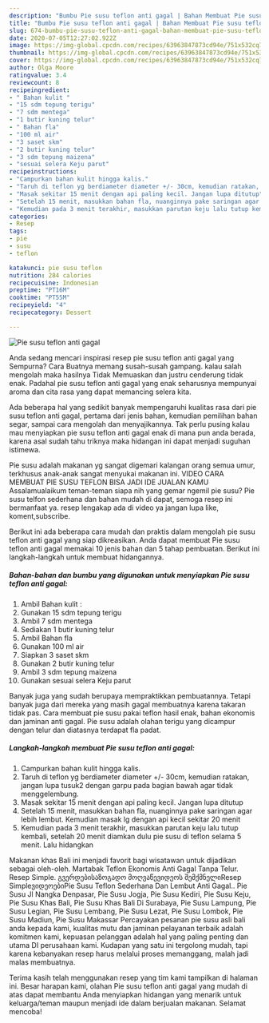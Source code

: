 ```yaml
---
description: "Bumbu Pie susu teflon anti gagal | Bahan Membuat Pie susu teflon anti gagal Yang Sempurna"
title: "Bumbu Pie susu teflon anti gagal | Bahan Membuat Pie susu teflon anti gagal Yang Sempurna"
slug: 674-bumbu-pie-susu-teflon-anti-gagal-bahan-membuat-pie-susu-teflon-anti-gagal-yang-sempurna
date: 2020-07-05T12:27:02.922Z
image: https://img-global.cpcdn.com/recipes/63963847873cd94e/751x532cq70/pie-susu-teflon-anti-gagal-foto-resep-utama.jpg
thumbnail: https://img-global.cpcdn.com/recipes/63963847873cd94e/751x532cq70/pie-susu-teflon-anti-gagal-foto-resep-utama.jpg
cover: https://img-global.cpcdn.com/recipes/63963847873cd94e/751x532cq70/pie-susu-teflon-anti-gagal-foto-resep-utama.jpg
author: Olga Moore
ratingvalue: 3.4
reviewcount: 8
recipeingredient:
- " Bahan kulit "
- "15 sdm tepung terigu"
- "7 sdm mentega"
- "1 butir kuning telur"
- " Bahan fla"
- "100 ml air"
- "3 saset skm"
- "2 butir kuning telur"
- "3 sdm tepung maizena"
- "sesuai selera Keju parut"
recipeinstructions:
- "Campurkan bahan kulit hingga kalis."
- "Taruh di teflon yg berdiameter diameter +/- 30cm, kemudian ratakan, jangan lupa tusuk2 dengan garpu pada bagian bawah agar tidak menggelembung."
- "Masak sekitar 15 menit dengan api paling kecil. Jangan lupa ditutup"
- "Setelah 15 menit, masukkan bahan fla, nuanginnya pake saringan agar lebih lembut. Kemudian masak lg dengan api kecil sekitar 20 menit"
- "Kemudian pada 3 menit terakhir, masukkan parutan keju lalu tutup kembali, setelah 20 menit diamkan dulu pie susu di teflon selama 5 menit. Lalu hidangkan"
categories:
- Resep
tags:
- pie
- susu
- teflon

katakunci: pie susu teflon 
nutrition: 284 calories
recipecuisine: Indonesian
preptime: "PT16M"
cooktime: "PT55M"
recipeyield: "4"
recipecategory: Dessert

---
```



![Pie susu teflon anti gagal](https://img-global.cpcdn.com/recipes/63963847873cd94e/751x532cq70/pie-susu-teflon-anti-gagal-foto-resep-utama.jpg)

Anda sedang mencari inspirasi resep pie susu teflon anti gagal yang Sempurna? Cara Buatnya memang susah-susah gampang. kalau salah mengolah maka hasilnya Tidak Memuaskan dan justru cenderung tidak enak. Padahal pie susu teflon anti gagal yang enak seharusnya mempunyai aroma dan cita rasa yang dapat memancing selera kita.

Ada beberapa hal yang sedikit banyak mempengaruhi kualitas rasa dari pie susu teflon anti gagal, pertama dari jenis bahan, kemudian pemilihan bahan segar, sampai cara mengolah dan menyajikannya. Tak perlu pusing kalau mau menyiapkan pie susu teflon anti gagal enak di mana pun anda berada, karena asal sudah tahu triknya maka hidangan ini dapat menjadi suguhan istimewa.

Pie susu adalah makanan yg sangat digemari kalangan orang semua umur, terkhusus anak-anak sangat menyukai makanan ini. VIDEO CARA MEMBUAT PIE SUSU TEFLON BISA JADI IDE JUALAN KAMU Assalamualaikum teman-teman siapa nih yang gemar ngemil pie susu? Pie susu telfon sederhana dan bahan mudah di dapat, semoga resep ini bermanfaat ya. resep lengakap ada di video ya jangan lupa like, koment,subscribe.


Berikut ini ada beberapa cara mudah dan praktis dalam mengolah pie susu teflon anti gagal yang siap dikreasikan. Anda dapat membuat Pie susu teflon anti gagal memakai 10 jenis bahan dan 5 tahap pembuatan. Berikut ini langkah-langkah untuk membuat hidangannya.

<!--inarticleads1-->

##### Bahan-bahan dan bumbu yang digunakan untuk menyiapkan Pie susu teflon anti gagal:

1. Ambil  Bahan kulit :
1. Gunakan 15 sdm tepung terigu
1. Ambil 7 sdm mentega
1. Sediakan 1 butir kuning telur
1. Ambil  Bahan fla
1. Gunakan 100 ml air
1. Siapkan 3 saset skm
1. Gunakan 2 butir kuning telur
1. Ambil 3 sdm tepung maizena
1. Gunakan sesuai selera Keju parut


Banyak juga yang sudah berupaya mempraktikkan pembuatannya. Tetapi banyak juga dari mereka yang masih gagal membuatnya karena takaran tidak pas. Cara membuat pie susu pakai teflon hasil enak, bahan ekonomis dan jaminan anti gagal. Pie susu adalah olahan terigu yang dicampur dengan telur dan diatasnya terdapat fla padat. 

<!--inarticleads2-->

##### Langkah-langkah membuat Pie susu teflon anti gagal:

1. Campurkan bahan kulit hingga kalis.
1. Taruh di teflon yg berdiameter diameter +/- 30cm, kemudian ratakan, jangan lupa tusuk2 dengan garpu pada bagian bawah agar tidak menggelembung.
1. Masak sekitar 15 menit dengan api paling kecil. Jangan lupa ditutup
1. Setelah 15 menit, masukkan bahan fla, nuanginnya pake saringan agar lebih lembut. Kemudian masak lg dengan api kecil sekitar 20 menit
1. Kemudian pada 3 menit terakhir, masukkan parutan keju lalu tutup kembali, setelah 20 menit diamkan dulu pie susu di teflon selama 5 menit. Lalu hidangkan


Makanan khas Bali ini menjadi favorit bagi wisatawan untuk dijadikan sebagai oleh-oleh. Martabak Teflon Ekonomis Anti Gagal Tanpa Telur. Resep Simple. გვერდებისაზოგადო მოღვაწევიდეოს შემქმნელიResep SimpleვიდეოებიPie Susu Teflon Sederhana Dan Lembut Anti Gagal.. Pie Susu Jl Nangka Denpasar, Pie Susu Jogja, Pie Susu Kediri, Pie Susu Keju, Pie Susu Khas Bali, Pie Susu Khas Bali Di Surabaya, Pie Susu Lampung, Pie Susu Legian, Pie Susu Lembang, Pie Susu Lezat, Pie Susu Lombok, Pie Susu Madiun, Pie Susu Makassar Percayakan pesanan pie susu asli bali anda kepada kami, kualitas mutu dan jaminan pelayanan terbaik adalah komitmen kami, kepuasan pelanggan adalah hal yang paling penting dan utama DI perusahaan kami. Kudapan yang satu ini tergolong mudah, tapi karena kebanyakan resep harus melalui proses memanggang, malah jadi malas membuatnya. 

Terima kasih telah menggunakan resep yang tim kami tampilkan di halaman ini. Besar harapan kami, olahan Pie susu teflon anti gagal yang mudah di atas dapat membantu Anda menyiapkan hidangan yang menarik untuk keluarga/teman maupun menjadi ide dalam berjualan makanan. Selamat mencoba!
